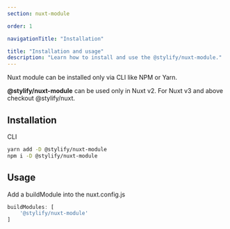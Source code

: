 ```yaml
---
section: nuxt-module

order: 1

navigationTitle: "Installation"

title: "Installation and usage"
description: "Learn how to install and use the @stylify/nuxt-module."
---
```


Nuxt module can be installed only via CLI like NPM or Yarn.

<note>
	<strong>@stylify/nuxt-module</strong> can be used only in Nuxt v2. For Nuxt v3 and above checkout <nuxt-link to="/docs/nuxt">@stylify/nuxt</nuxt-link>.
</note>

## Installation

CLI
```bash
yarn add -D @stylify/nuxt-module
npm i -D @stylify/nuxt-module
```

## Usage

Add a buildModule into the nuxt.config.js
```js
buildModules: [
	'@stylify/nuxt-module'
]
```
